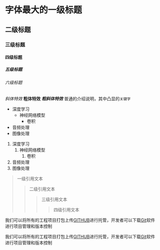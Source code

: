 # 字体最大的一级标题

## 二级标题

### 三级标题

#### 四级标题

##### 五级标题

###### 六级标题

*斜体特效*
**粗体特效**
***粗斜体特效***
普通的介绍说明，其中凸显的`关键字`

* 深度学习
	* 神经网络模型
	    * 卷积
* 音频处理
* 图像处理

1. 深度学习
	1. 神经网络模型
	    1. 卷积
2. 音频处理
3. 图像处理

> 一级引用文本
>> 二级引用文本
>>> 三级引用文本
>>>> 四级引用文本

我们可以将所有的工程项目打包上传[GITHUB](https://www.github.com "GitHub官方网站")进行托管，开发者可以下载[Git](https://git-scm.com/downloads "Git下载入口")软件进行项目管理和版本控制

我们可以将所有的工程项目打包上传[GITHUB][1]进行托管，开发者可以下载[Git][2]软件进行项目管理和版本控制

[1]:https://www.github.com "GitHub官网"
[2]:https://git-scm.com/downloads "Git下载"

